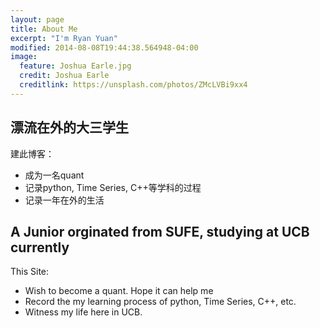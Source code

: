 ```yaml
---
layout: page
title: About Me
excerpt: "I'm Ryan Yuan"
modified: 2014-08-08T19:44:38.564948-04:00
image:
  feature: Joshua Earle.jpg
  credit: Joshua Earle
  creditlink: https://unsplash.com/photos/ZMcLVBi9xx4
---
```


## 漂流在外的大三学生

建此博客：
* 成为一名quant
* 记录python, Time Series, C++等学科的过程
* 记录一年在外的生活

## A Junior orginated from SUFE, studying at UCB currently 

This Site:
* Wish to become a quant. Hope it can help me
* Record the my learning process of python, Time Series, C++, etc.
* Witness my life here in UCB.
